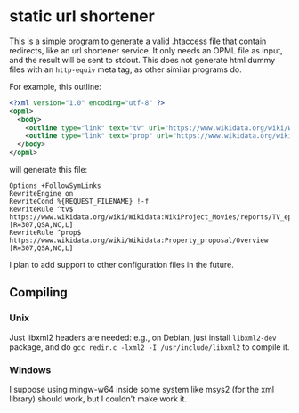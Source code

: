 # static url shortener

This is a simple program to generate a valid .htaccess file that contain redirects, like an url shortener service. It only needs an OPML file as input, and the result will be sent to stdout. This does not generate html dummy files with an `http-equiv` meta tag, as other similar programs do.

For example, this outline:
```xml
<?xml version="1.0" encoding="utf-8" ?>
<opml>
  <body>
    <outline type="link" text="tv" url="https://www.wikidata.org/wiki/Wikidata:WikiProject_Movies/reports/TV_episodes/complete" />
    <outline type="link" text="prop" url="https://www.wikidata.org/wiki/Wikidata:Property_proposal/Overview" />
  </body>
</opml>
```
will generate this file:
```
Options +FollowSymLinks
RewriteEngine on
RewriteCond %{REQUEST_FILENAME} !-f
RewriteRule ^tv$ https://www.wikidata.org/wiki/Wikidata:WikiProject_Movies/reports/TV_episodes/complete [R=307,QSA,NC,L]
RewriteRule ^prop$ https://www.wikidata.org/wiki/Wikidata:Property_proposal/Overview [R=307,QSA,NC,L]
```
I plan to add support to other configuration files in the future.

## Compiling
### Unix
Just libxml2 headers are needed: e.g., on Debian, just install `libxml2-dev` package, and do `gcc redir.c -lxml2 -I /usr/include/libxml2` to compile it.

### Windows
I suppose using mingw-w64 inside some system like msys2 (for the xml library) should work, but I couldn't make work it.